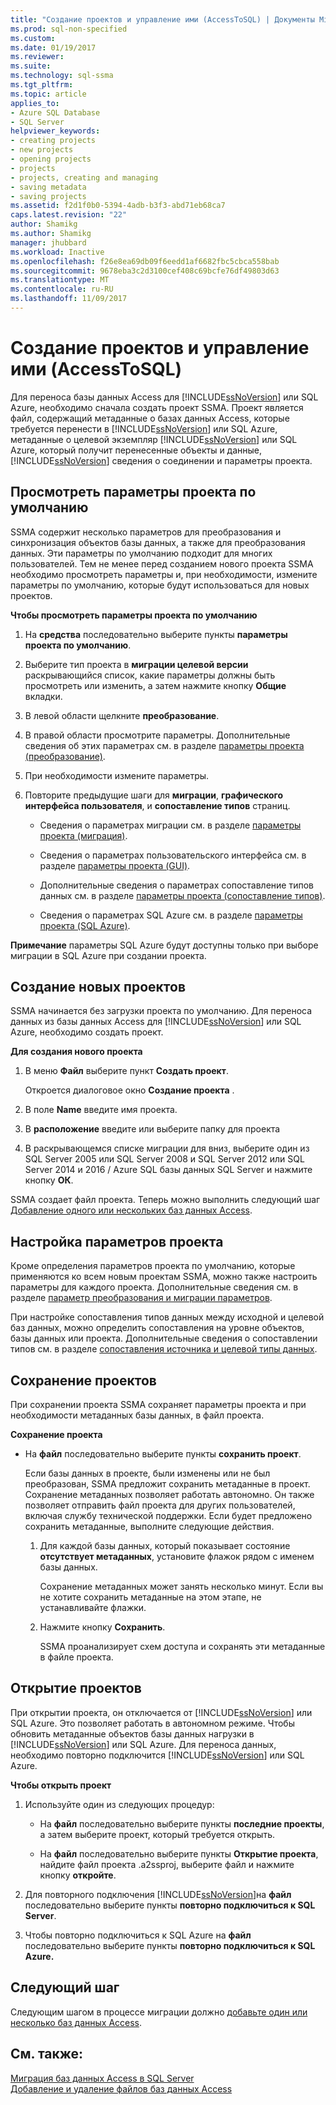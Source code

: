 ```yaml
---
title: "Создание проектов и управление ими (AccessToSQL) | Документы Microsoft"
ms.prod: sql-non-specified
ms.custom: 
ms.date: 01/19/2017
ms.reviewer: 
ms.suite: 
ms.technology: sql-ssma
ms.tgt_pltfrm: 
ms.topic: article
applies_to:
- Azure SQL Database
- SQL Server
helpviewer_keywords:
- creating projects
- new projects
- opening projects
- projects
- projects, creating and managing
- saving metadata
- saving projects
ms.assetid: f2d1f0b0-5394-4adb-b3f3-abd71eb68ca7
caps.latest.revision: "22"
author: Shamikg
ms.author: Shamikg
manager: jhubbard
ms.workload: Inactive
ms.openlocfilehash: f26e8ea69db09f6eedd1af6682fbc5cbca558bab
ms.sourcegitcommit: 9678eba3c2d3100cef408c69bcfe76df49803d63
ms.translationtype: MT
ms.contentlocale: ru-RU
ms.lasthandoff: 11/09/2017
---
```

# <a name="creating-and-managing-projects-accesstosql"></a>Создание проектов и управление ими (AccessToSQL)
Для переноса базы данных Access для [!INCLUDE[ssNoVersion](../../includes/ssnoversion_md.md)] или SQL Azure, необходимо сначала создать проект SSMA. Проект является файл, содержащий метаданные о базах данных Access, которые требуется перенести в [!INCLUDE[ssNoVersion](../../includes/ssnoversion_md.md)] или SQL Azure, метаданные о целевой экземпляр [!INCLUDE[ssNoVersion](../../includes/ssnoversion_md.md)] или SQL Azure, который получит перенесенные объекты и данные, [!INCLUDE[ssNoVersion](../../includes/ssnoversion_md.md)] сведения о соединении и параметры проекта.  
  
## <a name="reviewing-default-project-settings"></a>Просмотреть параметры проекта по умолчанию  
SSMA содержит несколько параметров для преобразования и синхронизация объектов базы данных, а также для преобразования данных. Эти параметры по умолчанию подходит для многих пользователей. Тем не менее перед созданием нового проекта SSMA необходимо просмотреть параметры и, при необходимости, измените параметры по умолчанию, которые будут использоваться для новых проектов.  
  
**Чтобы просмотреть параметры проекта по умолчанию**  
  
1.  На **средства** последовательно выберите пункты **параметры проекта по умолчанию**.  
  
2.  Выберите тип проекта в **миграции целевой версии** раскрывающийся список, какие параметры должны быть просмотреть или изменить, а затем нажмите кнопку **Общие** вкладки.  
  
3.  В левой области щелкните **преобразование**.  
  
4.  В правой области просмотрите параметры. Дополнительные сведения об этих параметрах см. в разделе [параметры проекта (преобразование)](http://msdn.microsoft.com/en-us/bcebc635-c638-4ddb-924c-b9ccfef86388).  
  
5.  При необходимости измените параметры.  
  
6.  Повторите предыдущие шаги для **миграции**, **графического интерфейса пользователя**, и **сопоставление типов** страниц.  
  
    -   Сведения о параметрах миграции см. в разделе [параметры проекта (миграция)](http://msdn.microsoft.com/en-us/4caebc9c-8680-4b99-a8fa-89c43161c95d).  
  
    -   Сведения о параметрах пользовательского интерфейса см. в разделе [параметры проекта (GUI)](http://msdn.microsoft.com/en-us/cf06baf1-8714-48a3-95dc-781f6ca53693).  
  
    -   Дополнительные сведения о параметрах сопоставление типов данных см. в разделе [параметры проекта (сопоставление типов)](http://msdn.microsoft.com/en-us/b87b9683-abed-4677-8c50-18bdba704655).  
  
    -   Сведения о параметрах SQL Azure см. в разделе [параметры проекта (SQL Azure)](http://msdn.microsoft.com/en-us/bbb8a204-d0e4-4f0b-9709-271feb1f136e).  
  
**Примечание** параметры SQL Azure будут доступны только при выборе миграции в SQL Azure при создании проекта.  
  
## <a name="creating-new-projects"></a>Создание новых проектов  
SSMA начинается без загрузки проекта по умолчанию. Для переноса данных из базы данных Access для [!INCLUDE[ssNoVersion](../../includes/ssnoversion_md.md)] или SQL Azure, необходимо создать проект.  
  
**Для создания нового проекта**  
  
1.  В меню **Файл** выберите пункт **Создать проект**.  
  
    Откроется диалоговое окно **Создание проекта** .  
  
2.  В поле **Name** введите имя проекта.  
  
3.  В **расположение** введите или выберите папку для проекта  
  
4.  В раскрывающемся списке миграции для вниз, выберите один из SQL Server 2005 или SQL Server 2008 и SQL Server 2012 или SQL Server 2014 и 2016 / Azure SQL базы данных SQL Server и нажмите кнопку **ОК**.  
  
SSMA создает файл проекта. Теперь можно выполнить следующий шаг [Добавление одного или нескольких баз данных Access](http://msdn.microsoft.com/en-us/e944c740-4c8a-4bc1-b0ed-be57bc06dced).  
  
## <a name="customizing-project-settings"></a>Настройка параметров проекта  
Кроме определения параметров проекта по умолчанию, которые применяются ко всем новым проектам SSMA, можно также настроить параметры для каждого проекта. Дополнительные сведения см. в разделе [параметр преобразования и миграции параметров](http://msdn.microsoft.com/en-us/0a7304df-2f35-4453-96ef-7ac83dea1167).  
  
При настройке сопоставления типов данных между исходной и целевой баз данных, можно определить сопоставления на уровне объектов, базы данных или проекта. Дополнительные сведения о сопоставлении типов см. в разделе [сопоставления источника и целевой типы данных](http://msdn.microsoft.com/en-us/b362a075-16e7-423f-b63f-e1e9f02844a9).  
  
## <a name="saving-projects"></a>Сохранение проектов  
При сохранении проекта SSMA сохраняет параметры проекта и при необходимости метаданных базы данных, в файл проекта.  
  
**Сохранение проекта**  
  
-   На **файл** последовательно выберите пункты **сохранить проект**.  
  
    Если базы данных в проекте, были изменены или не был преобразован, SSMA предложит сохранить метаданные в проект. Сохранение метаданных позволяет работать автономно. Он также позволяет отправить файл проекта для других пользователей, включая службу технической поддержки. Если будет предложено сохранить метаданные, выполните следующие действия.  
  
    1.  Для каждой базы данных, который показывает состояние **отсутствует метаданных**, установите флажок рядом с именем базы данных.  
  
        Сохранение метаданных может занять несколько минут. Если вы не хотите сохранить метаданные на этом этапе, не устанавливайте флажки.  
  
    2.  Нажмите кнопку **Сохранить**.  
  
        SSMA проанализирует схем доступа и сохранять эти метаданные в файле проекта.  
  
## <a name="opening-projects"></a>Открытие проектов  
При открытии проекта, он отключается от [!INCLUDE[ssNoVersion](../../includes/ssnoversion_md.md)] или SQL Azure. Это позволяет работать в автономном режиме. Чтобы обновить метаданные объектов базы данных нагрузки в [!INCLUDE[ssNoVersion](../../includes/ssnoversion_md.md)] или SQL Azure. Для переноса данных, необходимо повторно подключится [!INCLUDE[ssNoVersion](../../includes/ssnoversion_md.md)] или SQL Azure.  
  
**Чтобы открыть проект**  
  
1.  Используйте один из следующих процедур:  
  
    -   На **файл** последовательно выберите пункты **последние проекты**, а затем выберите проект, который требуется открыть.  
  
    -   На **файл** последовательно выберите пункты **Открытие проекта**, найдите файл проекта .a2ssproj, выберите файл и нажмите кнопку **откройте**.  
  
2.  Для повторного подключения [!INCLUDE[ssNoVersion](../../includes/ssnoversion_md.md)]на **файл** последовательно выберите пункты **повторно подключиться к SQL Server**.  
  
3.  Чтобы повторно подключиться к SQL Azure на **файл** последовательно выберите пункты **повторно подключиться к SQL Azure.**  
  
## <a name="next-step"></a>Следующий шаг  
Следующим шагом в процессе миграции должно [добавьте один или несколько баз данных Access](http://msdn.microsoft.com/en-us/e944c740-4c8a-4bc1-b0ed-be57bc06dced).  
  
## <a name="see-also"></a>См. также:  
[Миграция баз данных Access в SQL Server](http://msdn.microsoft.com/en-us/76a3abcf-2998-4712-9490-fe8d872c89ca)  
[Добавление и удаление файлов баз данных Access](http://msdn.microsoft.com/en-us/e944c740-4c8a-4bc1-b0ed-be57bc06dced)  
  
